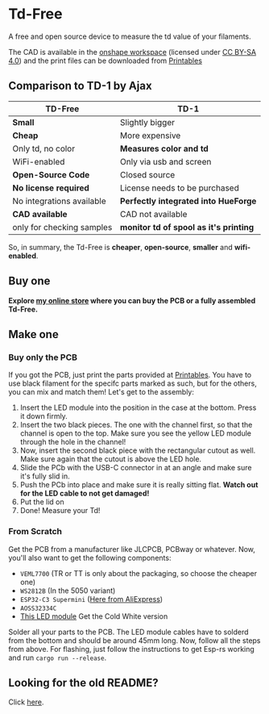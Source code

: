 # Td-Free

A free and open source device to measure the td value of your filaments.

The CAD is available in the [onshape workspace](https://cad.onshape.com/documents/e7ec65aec40b24c9a33c1902/w/dc90f86d4d08d2181a707cee/e/a86c6c8c0a4124509901ffce)
(licensed under [CC BY-SA 4.0](https://creativecommons.org/licenses/by-sa/4.0/)) and the print files can be downloaded from [Printables](https://www.printables.com/model/919380-td-free)

## Comparison to TD-1 by Ajax

| TD-Free                   | TD-1                                     |
| ------------------------- | ---------------------------------------- |
| **Small**                 | Slightly bigger                          |
| **Cheap**                 | More expensive                           |
| Only td, no color         | **Measures color and td**                |
| WiFi-enabled              | Only via usb and screen                  |
| **Open-Source Code**      | Closed source                            |
| **No license required**   | License needs to be purchased            |
| No integrations available | **Perfectly integrated into HueForge**   |
| **CAD available**         | CAD not available                        |
| only for checking samples | **monitor td of spool as it's printing** |

So, in summary, the Td-Free is **cheaper**, **open-source**, **smaller** and **wifi-enabled**.

## Buy one

**Explore [my online store](https://mawoka.eu/shop) where you can buy the PCB or a fully assembled Td-Free.**

## Make one

### Buy only the PCB

If you got the PCB, just print the parts provided at [Printables](https://www.printables.com/model/919380-td-free-an-open-source-alternative-to-the-td-1).
You have to use black filament for the specifc parts marked as such, but for the others, you can mix and match them! Let's get to the assembly:

1. Insert the LED module into the position in the case at the bottom. Press it down firmly.
2. Insert the two black pieces. The one with the channel first, so that the channel is open to the top. Make sure you see the yellow LED module through the hole in the channel!
3. Now, insert the second black piece with the rectangular cutout as well. Make sure again that the cutout is above the LED hole.
4. Slide the PCb with the USB-C connector in at an angle and make sure it's fully slid in.
5. Push the PCb into place and make sure it is really sitting flat. **Watch out for the LED cable to not get damaged!**
6. Put the lid on
7. Done! Measure your Td!

### From Scratch
Get the PCB from a manufacturer like JLCPCB, PCBway or whatever. Now, you'll also want to get the following components:
- `VEML7700` (TR or TT is only about the packaging, so choose the cheaper one)
- `WS2812B` (In the 5050 variant)
- `ESP32-C3 Supermini` ([Here from AliExpress](https://s.click.aliexpress.com/e/_DmNdnTB))
- `AOSS32334C`
- [This LED module](https://s.click.aliexpress.com/e/_DF3Gdpb) Get the Cold White version

Solder all your parts to the PCB. The LED module cables have to solderd from the bottom and should be around 45mm long.
Now, follow all the steps from above. For flashing, just follow the instructions to get Esp-rs working and run `cargo run --release`.



## Looking for the old README?
Click [here](https://github.com/mawoka-myblock/td-free/blob/v2.0.0/README.md).
